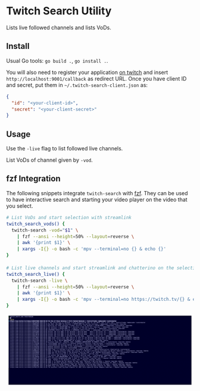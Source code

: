 # Twitch Search Utility
Lists live followed channels and lists VoDs.

## Install
Usual Go tools: `go build .`, `go install .`.

You will also need to register your application
[on twitch](https://dev.twitch.tv/docs/api#register-an-app) and insert
`http://localhost:9001/callback` as redirect URL. Once you have client ID and
secret, put them in `~/.twitch-search-client.json` as:

```json
{
  "id": "<your-client-id>",
  "secret": "<your-client-secret>"
}
```

## Usage
Use the `-live` flag to list followed live channels.

List VoDs of channel given by `-vod`.

## fzf Integration
The following snippets integrate `twitch-search` with
[fzf](https://github.com/junegunn/fzf). They can be used to have interactive
search and starting your video player on the video that you select.

```bash
# List VoDs and start selection with streamlink
twitch_search_vods() {
  twitch-search -vod="$1" \
    | fzf --ansi --height=50% --layout=reverse \
    | awk '{print $1}' \
    | xargs -I{} -o bash -c 'mpv --terminal=no {} & echo {}'
}

# List live channels and start streamlink and chatterino on the selection
twitch_search_live() {
  twitch-search -live \
    | fzf --ansi --height=50% --layout=reverse \
    | awk '{print $1}' \
    | xargs -I{} -o bash -c 'mpv --terminal=no https://twitch.tv/{} & echo {}'
}
```

![screen-fzf](screen-fzf.png)
